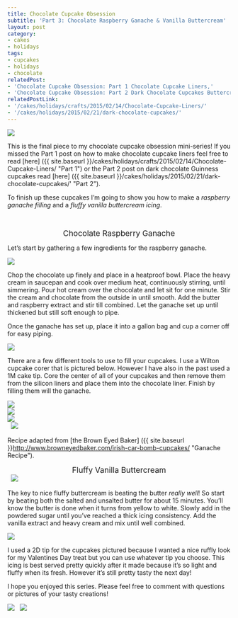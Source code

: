 ```yaml
---
title: Chocolate Cupcake Obsession
subtitle: 'Part 3: Chocolate Raspberry Ganache & Vanilla Buttercream'
layout: post
category:
- cakes
- holidays
tags: 
- cupcakes
- holidays
- chocolate
relatedPost: 
- 'Chocolate Cupcake Obsession: Part 1 Chocolate Cupcake Liners,'
- 'Chocolate Cupcake Obsession: Part 2 Dark Chocolate Cupcakes Buttercream'
relatedPostLink:  
- '/cakes/holidays/crafts/2015/02/14/Chocolate-Cupcake-Liners/'
- '/cakes/holidays/2015/02/21/dark-chocolate-cupcakes/'
---
```


<img src="{{site.baseurl}}/img/ganache-buttercream/banner.jpg" class="imageCenter" style="max-width:80%">

This is the final piece to my chocolate cupcake obsession mini-series!  If you missed the Part 1 post on how to make chocolate cupcake liners feel free to read [here] ({{ site.baseurl }}/cakes/holidays/crafts/2015/02/14/Chocolate-Cupcake-Liners/ "Part 1") or the Part 2 post on dark chocolate Guinness cupcakes read [here] ({{ site.baseurl }}/cakes/holidays/2015/02/21/dark-chocolate-cupcakes/' "Part 2").

To finish up these cupcakes I’m going to show you how to make a *raspberry ganache filling* and a *fluffy vanilla buttercream icing*. 

&nbsp;
<div class="pretty" style="text-align: center; font-size: 1.25em">Chocolate Raspberry Ganache</div>

Let’s start by gathering a few ingredients for the raspberry ganache.

<img src="{{site.baseurl}}/img/ganache-buttercream/ganache-list.jpg" class="imageCenter" style="max-width:60%">

Chop the chocolate up finely and place in a heatproof bowl. Place the heavy cream in saucepan and cook over medium heat, continuously stirring, until simmering. Pour hot cream over the chocolate and let sit for one minute. Stir the cream and chocolate from the outside in until smooth. Add the butter and raspberry extract and stir till combined. Let the ganache set up until thickened but still soft enough to pipe.  

Once the ganache has set up, place it into a gallon bag and cup a corner off for easy piping. 

<img src="{{site.baseurl}}/img/ganache-buttercream/ganache.jpg" class="imageCenter" style="max-width:60%">

There are a few different tools to use to fill your cupcakes. I use a Wilton cupcake corer that is pictured below. However I have also in the past used a 1M  cake tip.  Core the center of all of your cupcakes and then remove them from the silicon liners and place them into the chocolate liner. Finish by filling them will the ganache. 

<div class="row">
	<div class="col-md-4">
		<img src="{{site.baseurl}}/img/ganache-buttercream/corer.jpg" style="max-width:100%">
	</div>
	<div class="col-md-4">
		<img src="{{site.baseurl}}/img/ganache-buttercream/cored.jpg" style="max-width:100%">
	</div>
	<div class="col-md-4">
		<img src="{{site.baseurl}}/img/ganache-buttercream/chocliners.jpg" style="max-width:100%">
	</div>
</div>
&nbsp;

<img src="{{site.baseurl}}/img/ganache-buttercream/filled.jpg" class="imageCenter" style="max-width:60%">

Recipe adapted from [the Brown Eyed Baker] ({{ site.baseurl }}http://www.browneyedbaker.com/irish-car-bomb-cupcakes/ "Ganache Recipe"). 

<div class="pretty" style="text-align: center; font-size: 1.25em">Fluffy Vanilla Buttercream</div> 
&nbsp;

<img src="{{site.baseurl}}/img/ganache-buttercream/buttercream.jpg" class="imageCenter" style="max-width:60%">
 
The key to nice fluffy buttercream is beating the butter *really well*! So start by beating both the salted and unsalted butter for about 15 minutes. You’ll know the butter is done when it turns from yellow to white. Slowly add in the powdered sugar until you’ve reached a thick icing consistency.  Add the vanilla extract and heavy cream and mix until well combined. 

<img src="{{site.baseurl}}/img/ganache-buttercream/butter.jpg" class="imageCenter" style="max-width:50%">

I used a 2D tip for the cupcakes pictured because I wanted a nice ruffly look for my Valentines Day treat but you can use whatever tip you choose. This icing is best served pretty quickly after it made because it’s so light and fluffy when its fresh. However it’s still pretty tasty the next day! 

I hope you enjoyed this series. Please feel free to comment with questions or pictures of your tasty creations!

<img src="{{site.baseurl}}/img/ganache-buttercream/final1.jpg" class="imageCenter" style="max-width:80%">
&nbsp;
<img src="{{site.baseurl}}/img/ganache-buttercream/final2.jpg" class="imageCenter" style="max-width:80%">


